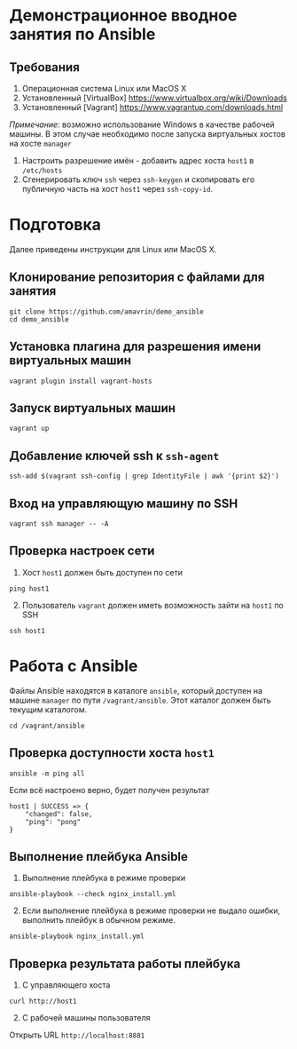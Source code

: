 # Демонстрационное вводное занятия по Ansible

## Требования

1. Операционная система Linux или MacOS X
2. Установленный [VirtualBox] https://www.virtualbox.org/wiki/Downloads
3. Установленный [Vagrant] https://www.vagrantup.com/downloads.html

*Примечание*: возможно использование Windows в качестве рабочей машины.
В этом случае необходимо после запуска виртуальных хостов
на хосте `manager`
1. Настроить разрешение имён - добавить адрес хоста `host1` в `/etc/hosts`
2. Сгенерировать ключ `ssh` через `ssh-keygen` и скопировать его публичную часть
   на хост `host1` через `ssh-copy-id`.

# Подготовка
Далее приведены инструкции для Linux или MacOS X.

## Клонирование репозитория с файлами для занятия
```
git clone https://github.com/amavrin/demo_ansible
cd demo_ansible
```

## Установка плагина для разрешения имени виртуальных машин
```
vagrant plugin install vagrant-hosts
```

## Запуск виртуальных машин
```
vagrant up
```

## Добавление ключей ssh к `ssh-agent`
```
ssh-add $(vagrant ssh-config | grep IdentityFile | awk '{print $2}')
```

## Вход на управляющую машину по SSH
```
vagrant ssh manager -- -A

```

## Проверка настроек сети
1. Хост `host1` должен быть доступен по сети
```
ping host1
```

2. Пользователь `vagrant` должен иметь возможность зайти на `host1` по SSH
```
ssh host1
```

# Работа с Ansible

Файлы Ansible находятся в каталоге `ansible`, который доступен
на машине `manager` по пути `/vagrant/ansible`. Этот каталог должен
быть текущим каталогом.
```
cd /vagrant/ansible
```

## Проверка доступности хоста `host1`
```
ansible -m ping all
```

Если всё настроено верно, будет получен результат
```
host1 | SUCCESS => {
    "changed": false,
    "ping": "pong"
}
```

## Выполнение плейбука Ansible
1. Выполнение плейбука в режиме проверки
```
ansible-playbook --check nginx_install.yml
```

2. Если выполнение плейбука в режиме проверки не выдало ошибки,
выполнить плейбук в обычном режиме.
```
ansible-playbook nginx_install.yml
```

## Проверка результата работы плейбука
1. С управляющего хоста
```
curl http://host1
```

2. С рабочей машины пользователя

Открыть URL `http://localhost:8881`
